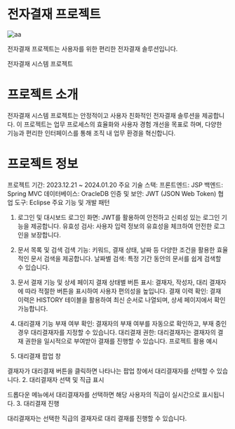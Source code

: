 # 전자결재 프로젝트

![aa](https://github.com/gkdltjdrms/approverProject/assets/121652277/a8051396-0f8c-4e02-b248-584c31531551)

전자결재 프로젝트는 사용자를 위한 편리한 전자결재 솔루션입니다.


전자결재 시스템 프로젝트


# 프로젝트 소개
전자결재 시스템 프로젝트는 안정적이고 사용자 친화적인 전자결재 솔루션을 제공합니다. 이 프로젝트는 업무 프로세스의 효율화와 사용자 경험 개선을 목표로 하며, 다양한 기능과 편리한 인터페이스를 통해 조직 내 업무 환경을 혁신합니다.

# 프로젝트 정보
프로젝트 기간: 2023.12.21 ~ 2024.01.20
주요 기술 스택:
프론트엔드: JSP
백엔드: Spring MVC
데이터베이스: OracleDB
인증 및 보안: JWT (JSON Web Token)
협업 도구: Eclipse
주요 기능 및 개발 패턴
1. 로그인 및 대시보드
로그인 화면: JWT를 활용하여 안전하고 신뢰성 있는 로그인 기능을 제공합니다.
유효성 검사: 사용자 입력 정보의 유효성을 체크하여 안전한 로그인을 보장합니다.

2. 문서 목록 및 검색
검색 기능: 키워드, 결재 상태, 날짜 등 다양한 조건을 활용한 효율적인 문서 검색을 제공합니다.
날짜별 검색: 특정 기간 동안의 문서를 쉽게 검색할 수 있습니다.
3. 문서 결재 기능 및 상세 페이지
결재 상태별 버튼 표시: 결재자, 작성자, 대리 결재자에 따라 적절한 버튼을 표시하여 사용자 편의성을 높입니다.
결재 이력 확인: 결재 이력은 HISTORY 테이블을 활용하여 최신 순서로 나열되며, 상세 페이지에서 확인 가능합니다.
4. 대리결재 기능
부재 여부 확인: 결재자의 부재 여부를 자동으로 확인하고, 부재 중인 경우 대리결재자를 지정할 수 있습니다.
대리결재 권한: 대리결재자는 결재자의 결재 권한을 일시적으로 부여받아 결재를 진행할 수 있습니다.
프로젝트 활용 예시
1. 대리결재 팝업 창

결재자가 대리결재 버튼을 클릭하면 나타나는 팝업 창에서 대리결재자를 선택할 수 있습니다.
2. 대리결재자 선택 및 직급 표시

드롭다운 메뉴에서 대리결재자를 선택하면 해당 사용자의 직급이 실시간으로 표시됩니다.
3. 대리결재 진행

대리결재자는 선택한 직급의 결재자로 대리 결재를 진행할 수 있습니다.

